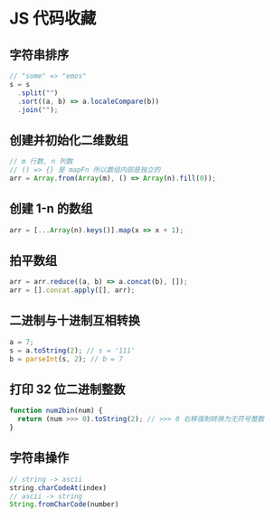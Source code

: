 # JS 代码收藏

## 字符串排序

```js
// "some" => "emos"
s = s
  .split("")
  .sort((a, b) => a.localeCompare(b))
  .join("");
```

## 创建并初始化二维数组

```js
// m 行数, n 列数
// () => {} 是 mapFn 所以数组内部是独立的
arr = Array.from(Array(m), () => Array(n).fill(0));
```

## 创建 1-n 的数组

```js
arr = [...Array(n).keys()].map(x => x + 1);
```

## 拍平数组

```js
arr = arr.reduce((a, b) => a.concat(b), []);
arr = [].concat.apply([], arr);
```

## 二进制与十进制互相转换

```js
a = 7;
s = a.toString(2); // s = '111'
b = parseInt(s, 2); // b = 7
```

## 打印 32 位二进制整数

```js
function num2bin(num) {
  return (num >>> 0).toString(2); // >>> 0 右移强制转换为无符号整数
}
```

## 字符串操作

```js
// string -> ascii
string.charCodeAt(index)
// ascii -> string
String.fromCharCode(number)
```
